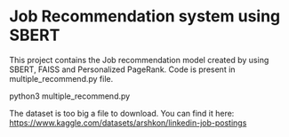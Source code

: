 # Job Recommendation system using SBERT

This project contains the Job recommendation model created by using SBERT, FAISS and Personalized PageRank.
Code is present in multiple_recommend.py file.

python3 multiple_recommend.py

The dataset is too big a file to download. You can find it here:
https://www.kaggle.com/datasets/arshkon/linkedin-job-postings
